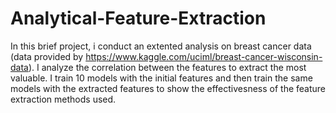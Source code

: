 # Analytical-Feature-Extraction
In this brief project, i conduct an extented analysis on breast cancer data (data provided by https://www.kaggle.com/uciml/breast-cancer-wisconsin-data). I analyze the correlation between the features to extract the most valuable. I train 10 models with the initial features and then train the same models with the extracted features to show the effectivesness of the feature extraction methods used.
